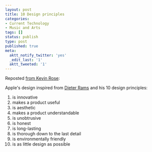 ```yaml
---
layout: post
title: 10 Design principles
categories:
- Current Technology
- Music and Arts
tags: []
status: publish
type: post
published: true
meta:
  aktt_notify_twitter: 'yes'
  _edit_last: '1'
  aktt_tweeted: '1'
---
```

Reposted <a href="http://kevinrose.com/blogg/2010/8/19/where-does-apple-draw-its-design-inspiration-meet-dieter-ram.html">from Kevin Rose</a>:

Apple's design inspired from <a href="http://en.wikipedia.org/wiki/Dieter_Rams">Dieter Rams</a> and his 10 design principles:
<ol>
	<li>is innovative</li>
	<li>makes a product useful</li>
	<li>is aesthetic</li>
	<li>makes a product understandable</li>
	<li>is unobtrusive</li>
	<li>is honest</li>
	<li>is long-lasting</li>
	<li>is thorough down to the last detail</li>
	<li>is environmentally friendly</li>
	<li>is as little design as possible</li>
</ol>
